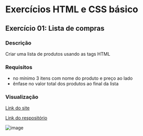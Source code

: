 # Exercícios HTML e CSS básico
## Exercício 01: Lista de compras
### Descrição
Criar uma lista de produtos usando as tags HTML
### Requisitos
* no mínimo 3 itens com nome do produto e preço ao lado
* ênfase no valor total dos produtos ao final da lista
### Visualização
[Link do site](https://pedrowfilho.github.io/challenges/devquest/html-css-basico/ex01-lista-de-compras/)

[Link do respositório](https://github.com/pedrowfilho/challenges/tree/main/devquest/html-css-basico/ex01-lista-de-compras)

![image](https://github.com/pedrowfilho/challenges/assets/44990312/1c441f0e-7b13-4d26-9062-b1998f3e5cd7)
